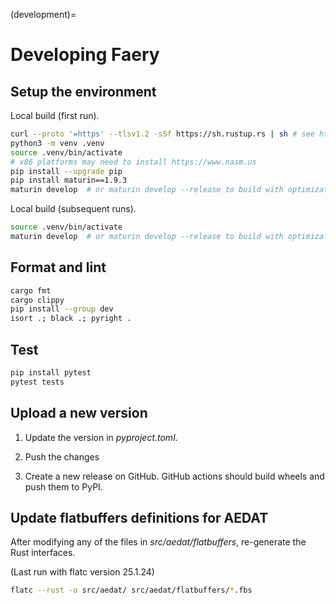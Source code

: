 
(development)=
# Developing Faery

## Setup the environment

Local build (first run).

```sh
curl --proto '=https' --tlsv1.2 -sSf https://sh.rustup.rs | sh # see https://rustup.rs
python3 -m venv .venv
source .venv/bin/activate
# x86 platforms may need to install https://www.nasm.us
pip install --upgrade pip
pip install maturin==1.9.3
maturin develop  # or maturin develop --release to build with optimizations
```

Local build (subsequent runs).

```sh
source .venv/bin/activate
maturin develop  # or maturin develop --release to build with optimizations
```

## Format and lint

```sh
cargo fmt
cargo clippy
pip install --group dev
isort .; black .; pyright .
```

## Test

```sh
pip install pytest
pytest tests
```

## Upload a new version

1. Update the version in _pyproject.toml_.

2. Push the changes

3. Create a new release on GitHub. GitHub actions should build wheels and push them to PyPI.

## Update flatbuffers definitions for AEDAT

After modifying any of the files in _src/aedat/flatbuffers_, re-generate the Rust interfaces.

(Last run with flatc version 25.1.24)

```sh
flatc --rust -o src/aedat/ src/aedat/flatbuffers/*.fbs
```
